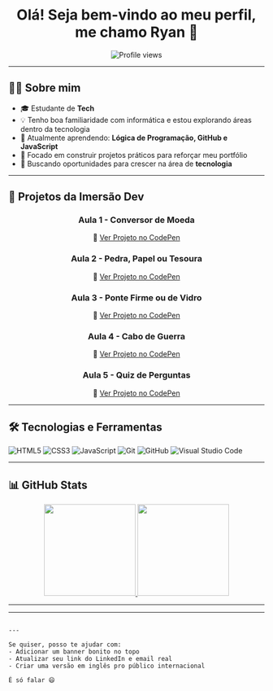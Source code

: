 
<h1 align="center">Olá! Seja bem-vindo ao meu perfil, me chamo Ryan 👋</h1>

<p align="center">
  <img src="https://komarev.com/ghpvc/?username=RyanSilva89&color=blue" alt="Profile views" />
</p>

---

## 👨‍💻 Sobre mim

- 🎓 Estudante de **Tech**
- 💡 Tenho boa familiaridade com informática e estou explorando áreas dentro da tecnologia
- 🌱 Atualmente aprendendo: **Lógica de Programação, GitHub e JavaScript**
- 🚀 Focado em construir projetos práticos para reforçar meu portfólio
- 🎯 Buscando oportunidades para crescer na área de **tecnologia**

---

## 🧠 Projetos da Imersão Dev

<div align="center">

### Aula 1 - Conversor de Moeda  
🔗 [Ver Projeto no CodePen](https://codepen.io/Silva-Ryan/pen/mydaxea)

### Aula 2 - Pedra, Papel ou Tesoura  
🔗 [Ver Projeto no CodePen](https://codepen.io/Silva-Ryan/pen/wBvNpgz)

### Aula 3 - Ponte Firme ou de Vidro  
🔗 [Ver Projeto no CodePen](https://codepen.io/ryan-F-the-encoder/pen/emYXmxL)

### Aula 4 - Cabo de Guerra  
🔗 [Ver Projeto no CodePen](https://codepen.io/ryan-F-the-encoder/pen/WbNmrgO)

### Aula 5 - Quiz de Perguntas  
🔗 [Ver Projeto no CodePen](https://codepen.io/ryan-F-the-encoder/pen/YPzgjNY)

</div>

---

## 🛠️ Tecnologias e Ferramentas

![HTML5](https://img.shields.io/badge/HTML5-E34F26?style=flat&logo=html5&logoColor=white)
![CSS3](https://img.shields.io/badge/CSS3-1572B6?style=flat&logo=css3&logoColor=white)
![JavaScript](https://img.shields.io/badge/JavaScript-F7DF1E?style=flat&logo=javascript&logoColor=black)
![Git](https://img.shields.io/badge/Git-F05032?style=flat&logo=git&logoColor=white)
![GitHub](https://img.shields.io/badge/GitHub-181717?style=flat&logo=github&logoColor=white)
![Visual Studio Code](https://img.shields.io/badge/VS%20Code-007ACC?style=flat&logo=visual-studio-code&logoColor=white)

---

## 📊 GitHub Stats

<div align="center">

<a href="https://github.com/anuraghazra/github-readme-stats">
  <img height="180em" src="https://github-readme-stats.vercel.app/api?username=RyanSilva89&theme=dark&show_icons=true&count_private=true" />
</a>
<a href="https://github.com/anuraghazra/github-readme-stats">
  <img height="180em" src="https://github-readme-stats.vercel.app/api/top-langs?username=RyanSilva89&layout=compact&langs_count=8&theme=dark" />
</a>

</div>

---



---
```

---

Se quiser, posso te ajudar com:
- Adicionar um banner bonito no topo
- Atualizar seu link do LinkedIn e email real
- Criar uma versão em inglês pro público internacional

É só falar 😄
